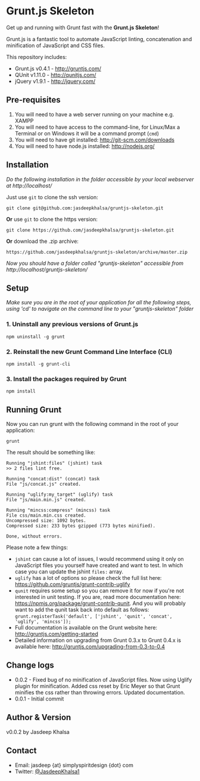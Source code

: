 # Grunt.js Skeleton #

Get up and running with Grunt fast with the **Grunt.js Skeleton**!

Grunt.js is a fantastic tool to automate JavaScript linting, concatenation and minification of JavaScript and CSS files.

This repository includes:
* Grunt.js v0.4.1 - http://gruntjs.com/
* QUnit v1.11.0 - http://qunitjs.com/
* jQuery v1.9.1 - http://jquery.com/

## Pre-requisites ##
1. You will need to have a web server running on your machine e.g. XAMPP
2. You will need to have access to the command-line, for Linux/Max a Terminal or on Windows it will be a command prompt (`cmd`)
3. You will need to have git installed: http://git-scm.com/downloads
4. You will need to have node.js installed: http://nodejs.org/

## Installation ##
_Do the following installation in the folder accessible by your local webserver at http://localhost/_

Just use `git` to clone the ssh version:

    git clone git@github.com:jasdeepkhalsa/gruntjs-skeleton.git

**Or** use `git` to clone the https version:

	git clone https://github.com/jasdeepkhalsa/gruntjs-skeleton.git

**Or** download the .zip archive:

	https://github.com/jasdeepkhalsa/gruntjs-skeleton/archive/master.zip

_Now you should have a folder called "gruntjs-skeleton" accessible from http://localhost/gruntjs-skeleton/_

## Setup ##
_Make sure you are in the root of your application for all the following steps, using 'cd' to navigate on the command line to your "gruntjs-skeleton" folder_

### 1. Uninstall any previous versions of Grunt.js ###

`npm uninstall -g grunt`

### 2. Reinstall the new Grunt Command Line Interface (CLI) ###

`npm install -g grunt-cli`

### 3. Install the packages required by Grunt ###

`npm install`

## Running Grunt ##

Now you can run grunt with the following command in the root of your application:

`grunt`

The result should be something like:

	Running "jshint:files" (jshint) task
	>> 2 files lint free.
	
	Running "concat:dist" (concat) task
	File "js/concat.js" created.
	
	Running "uglify:my_target" (uglify) task
	File "js/main.min.js" created.
	
	Running "mincss:compress" (mincss) task
	File css/main.min.css created.
	Uncompressed size: 1092 bytes.
	Compressed size: 233 bytes gzipped (773 bytes minified).
	
	Done, without errors.

Please note a few things:
* `jshint` can cause a lot of issues, I would recommend using it only on JavaScript files you yourself have created and want to test. In which case you can update the jshint `files:` array.
* `uglify` has a lot of options so please check the full list here: https://github.com/gruntjs/grunt-contrib-uglify
* `qunit` requires some setup so you can remove it for now if you're not interested in unit testing. If you are, read more documentation here: https://npmjs.org/package/grunt-contrib-qunit. And you will probably want to add the qunit task back into default as follows: `grunt.registerTask('default', ['jshint', 'qunit', 'concat', 'uglify', 'mincss']);`
* Full documentation is available on the Grunt website here: http://gruntjs.com/getting-started
* Detailed information on upgrading from Grunt 0.3.x to Grunt 0.4.x is available here: http://gruntjs.com/upgrading-from-0.3-to-0.4

## Change logs ##
* 0.0.2 - Fixed bug of no minification of JavaScript files. Now using Uglify plugin for minification. Added css reset by Eric Meyer so that Grunt minifies the css rather than throwing errors. Updated documentation.
* 0.0.1 - Initial commit

## Author & Version ##
v0.0.2 by Jasdeep Khalsa

## Contact ##
* Email: jasdeep {at} simplyspiritdesign {dot} com
* Twitter: [@JasdeepKhalsa1](http://twitter.com/@JasdeepKhalsa1)
